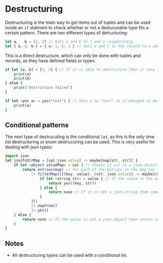 # Destructuring

Destructuring is the main way to get items out of tuples and can be used inside an `if` statment to check whether or not a destucurable type fits a certain pattern. There are two different types of detructuring:

```js
let a,   b = (1, 2) // Sets a and b to 1 and 2 respectively
let { a, c: b } = { a: 1, c: 1 } // Sets a and c in the record to a and b respectively
```

This is a direct destructure, which can only be done with tuples and records, as they have defined fields or types.

```js
if let [a, b] = [1, 2] { // If it is able to destructure then it runs the code
	print(a)
	print(b)
} else {
	print("Destructure failed")
}

if let <yes a> = yes("test") { // Sets a to "test" as it managed to destructure correctly, so it is not a maybe
	print(a)
}
```

## Conditional patterns

The next type of destrucuting is the conditional `let`, as this is the only time list destructuring or enum destrucuring can be used. This is very useful for dealing with json types:

```js
import json
let jsonToStrMap = [val:json.value] -> maybe[map[str, str]] {
	if let <object valueMap> = val { // Checks if val is a json.object and stores it in valueMap if it is
		return entries(map) // For each of the entries in the map run the following code
			|> filterMap(([(key, value): (str, json.value)] -> maybe[(str, str)] {
				if let <string str> = value { // If the value in the map can be turned into a json.string then run the following code
					return yes((key, str))
				} else {
					return none // If it is not a json.string then remove it from the map
				}
			}))
			|> mapFrom()
			|> yes()
	} else {
		return none // If the value is not a json.object then return none
	}
}
```

## Notes

- All destructuring types can be used with a conditional let.
